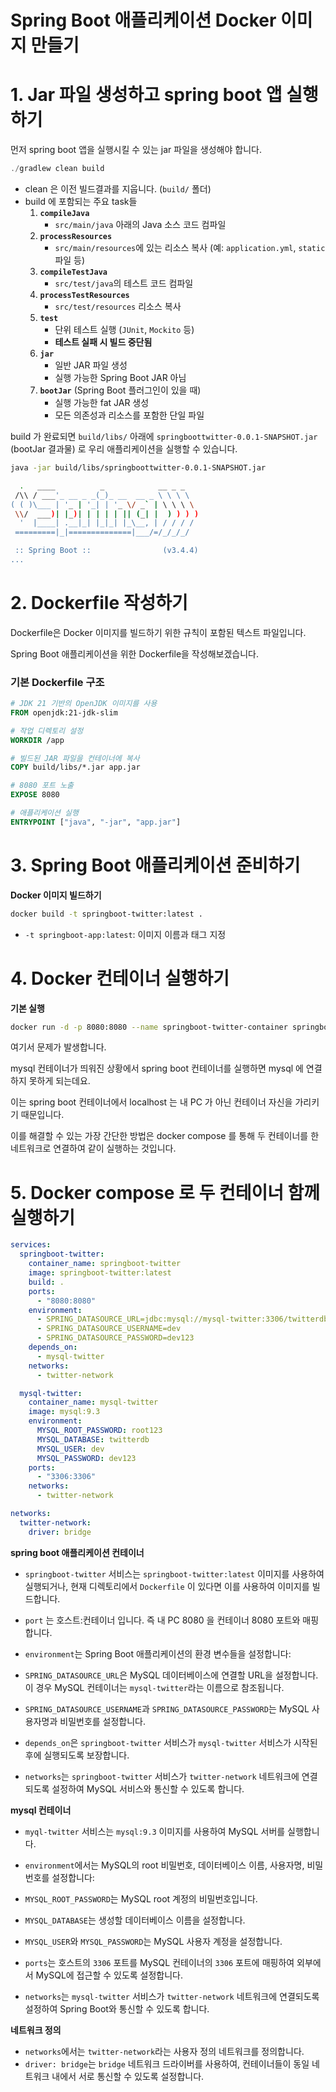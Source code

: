 # Spring Boot 애플리케이션 Docker 이미지 만들기



# 1. Jar 파일 생성하고 spring boot 앱 실행하기

먼저 spring boot 앱을 실행시킬 수 있는 jar 파일을 생성해야 합니다.

```java
./gradlew clean build
```

- clean 은 이전 빌드결과를 지웁니다. (`build/` 폴더)
- build 에 포함되는 주요 task들
  1. **`compileJava`**
     - `src/main/java` 아래의 Java 소스 코드 컴파일
  2. **`processResources`**
     - `src/main/resources`에 있는 리소스 복사 (예: `application.yml`, `static` 파일 등)
  3. **`compileTestJava`**
     - `src/test/java`의 테스트 코드 컴파일
  4. **`processTestResources`**
     - `src/test/resources` 리소스 복사
  5. **`test`**
     - 단위 테스트 실행 (`JUnit`, `Mockito` 등)
     - **테스트 실패 시 빌드 중단됨**
  6. **`jar`**
     - 일반 JAR 파일 생성
     - 실행 가능한 Spring Boot JAR 아님
  7. **`bootJar`** (Spring Boot 플러그인이 있을 때)
     - 실행 가능한 fat JAR 생성
     - 모든 의존성과 리소스를 포함한 단일 파일



build 가 완료되면 `build/libs/` 아래에 `springboottwitter-0.0.1-SNAPSHOT.jar` (bootJar 결과물) 로 우리 애플리케이션을 실행할 수 있습니다.

```bash
java -jar build/libs/springboottwitter-0.0.1-SNAPSHOT.jar

  .   ____          _            __ _ _
 /\\ / ___'_ __ _ _(_)_ __  __ _ \ \ \ \
( ( )\___ | '_ | '_| | '_ \/ _` | \ \ \ \
 \\/  ___)| |_)| | | | | || (_| |  ) ) ) )
  '  |____| .__|_| |_|_| |_\__, | / / / /
 =========|_|==============|___/=/_/_/_/

 :: Spring Boot ::                (v3.4.4)
...
```



# 2. Dockerfile 작성하기

Dockerfile은 Docker 이미지를 빌드하기 위한 규칙이 포함된 텍스트 파일입니다. 

Spring Boot 애플리케이션을 위한 Dockerfile을 작성해보겠습니다.



### 기본 Dockerfile 구조

```dockerfile
# JDK 21 기반의 OpenJDK 이미지를 사용
FROM openjdk:21-jdk-slim

# 작업 디렉토리 설정
WORKDIR /app

# 빌드된 JAR 파일을 컨테이너에 복사
COPY build/libs/*.jar app.jar

# 8080 포트 노출
EXPOSE 8080

# 애플리케이션 실행
ENTRYPOINT ["java", "-jar", "app.jar"]
```



# 3. Spring Boot 애플리케이션 준비하기

**Docker 이미지 빌드하기**

```bash
docker build -t springboot-twitter:latest .
```

- `-t springboot-app:latest`: 이미지 이름과 태그 지정



# 4. Docker 컨테이너 실행하기

**기본 실행**

```bash
docker run -d -p 8080:8080 --name springboot-twitter-container springboot-twitter:latest
```



여기서 문제가 발생합니다.

mysql 컨테이너가 띄워진 상황에서 spring boot 컨테이너를 실행하면 mysql 에 연결하지 못하게 되는데요.

이는 spring boot 컨테이너에서 localhost 는 내 PC 가 아닌 컨테이너 자신을 가리키기 때문입니다.



이를 해결할 수 있는 가장 간단한 방법은 docker compose 를 통해 두 컨테이너를 한 네트워크로 연결하여 같이 실행하는 것입니다.





# 5. Docker compose 로 두 컨테이너 함께 실행하기

```yaml
services:
  springboot-twitter:
    container_name: springboot-twitter
    image: springboot-twitter:latest
    build: .
    ports:
      - "8080:8080"
    environment:
      - SPRING_DATASOURCE_URL=jdbc:mysql://mysql-twitter:3306/twitterdb
      - SPRING_DATASOURCE_USERNAME=dev
      - SPRING_DATASOURCE_PASSWORD=dev123
    depends_on:
      - mysql-twitter
    networks:
      - twitter-network

  mysql-twitter:
    container_name: mysql-twitter
    image: mysql:9.3
    environment:
      MYSQL_ROOT_PASSWORD: root123
      MYSQL_DATABASE: twitterdb
      MYSQL_USER: dev
      MYSQL_PASSWORD: dev123
    ports:
      - "3306:3306"
    networks:
      - twitter-network

networks:
  twitter-network:
    driver: bridge

```

**spring boot 애플리케이션 컨테이너**

- `springboot-twitter` 서비스는 `springboot-twitter:latest` 이미지를 사용하여 실행되거나, 현재 디렉토리에서 `Dockerfile` 이 있다면 이를 사용하여 이미지를 빌드합니다.
- `port` 는 호스트:컨테이너 입니다. 즉 내 PC 8080 을 컨테이너 8080 포트와 매핑합니다.
- `environment`는 Spring Boot 애플리케이션의 환경 변수들을 설정합니다:

- `SPRING_DATASOURCE_URL`은 MySQL 데이터베이스에 연결할 URL을 설정합니다. 이 경우 MySQL 컨테이너는 `mysql-twitter`라는 이름으로 참조됩니다.
- `SPRING_DATASOURCE_USERNAME`과 `SPRING_DATASOURCE_PASSWORD`는 MySQL 사용자명과 비밀번호를 설정합니다.
- `depends_on`은 `springboot-twitter` 서비스가 `mysql-twitter` 서비스가 시작된 후에 실행되도록 보장합니다.
- `networks`는 `springboot-twitter` 서비스가 `twitter-network` 네트워크에 연결되도록 설정하여 MySQL 서비스와 통신할 수 있도록 합니다.



**mysql 컨테이너**

- `myql-twitter` 서비스는 `mysql:9.3` 이미지를 사용하여 MySQL 서버를 실행합니다.
- `environment`에서는 MySQL의 root 비밀번호, 데이터베이스 이름, 사용자명, 비밀번호를 설정합니다:

- `MYSQL_ROOT_PASSWORD`는 MySQL root 계정의 비밀번호입니다.
- `MYSQL_DATABASE`는 생성할 데이터베이스 이름을 설정합니다.
- `MYSQL_USER`와 `MYSQL_PASSWORD`는 MySQL 사용자 계정을 설정합니다.
- `ports`는 호스트의 `3306` 포트를 MySQL 컨테이너의 `3306` 포트에 매핑하여 외부에서 MySQL에 접근할 수 있도록 설정합니다.
- `networks`는 `mysql-twitter` 서비스가 `twitter-network` 네트워크에 연결되도록 설정하여 Spring Boot와 통신할 수 있도록 합니다.



**네트워크 정의**

- `networks`에서는 `twitter-network`라는 사용자 정의 네트워크를 정의합니다.
- `driver: bridge`는 `bridge` 네트워크 드라이버를 사용하여, 컨테이너들이 동일 네트워크 내에서 서로 통신할 수 있도록 설정합니다.
